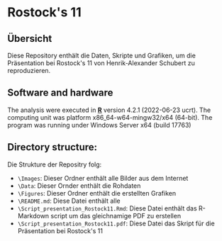 # Rostock's 11

## Übersicht
Diese Repository enthält die Daten, Skripte und Grafiken, um die Präsentation bei Rostock's 11 von Henrik-Alexander Schubert zu reproduzieren.

## Software and hardware
The analysis were executed in [**R**](https://www.r-project.org/) version 4.2.1 (2022-06-23 ucrt). The computing unit was platform x86_64-w64-mingw32/x64 (64-bit).
The program was running under Windows Server x64 (build 17763)

## Directory structure:
Die Strukture der Repositry folg:

*   `\Images`: Dieser Ordner enthält alle Bilder aus dem Internet
*   `\Data`: Dieser Ornder enthält die Rohdaten 
*   `\Figures`: Dieser Ordner enthält die erstellten Grafiken
*   `\README.md`: Diese Datei enthält alle 
*   `\Script_presentation_Rostock11.Rmd`: Diese Datei enthält das R-Markdown script um das gleichnamige PDF zu erstellen
*   `\Script_presentation_Rostock11.pdf`: Diese Datei das Skript für die Präsentation bei Rostock's 11

